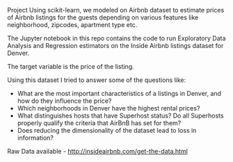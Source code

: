 
Project Using scikit-learn, we modeled on Airbnb dataset to estimate prices of Airbnb listings for the guests depending on various features like neighborhood, zipcodes, apartment type etc.

The Jupyter notebook in this repo contains the code to run Exploratory Data Analysis and Regression estimators on the Inside Airbnb listings dataset for Denver.

The target variable is the price of the listing.

Using this dataset I tried to answer some of the questions like:

- What are the most important characteristics of a listings in Denver, and how do they influence the price?
- Which neighborhoods in Denver have the highest rental prices?
- What distinguishes hosts that have Superhost status? Do all Superhosts properly qualify the criteria that AirBnB has set for them?
- Does reducing the dimensionality of the dataset lead to loss in information?

Raw Data available - http://insideairbnb.com/get-the-data.html
